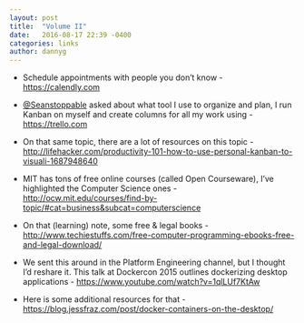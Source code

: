 ```yaml
---
layout: post
title:  "Volume II"
date:   2016-08-17 22:39 -0400
categories: links
author: dannyg
---
```

- Schedule appointments with people you don’t know - <https://calendly.com>

- [@Seanstoppable](https://github.com/Seanstoppable) asked about what tool I use to organize and plan, I run Kanban on myself and create columns for all my work using - <https://trello.com>

- On that same topic, there are a lot of resources on this topic - <http://lifehacker.com/productivity-101-how-to-use-personal-kanban-to-visuali-1687948640>

- MIT has tons of free online courses (called Open Courseware), I’ve highlighted the Computer Science ones - <http://ocw.mit.edu/courses/find-by-topic/#cat=business&subcat=computerscience>

- On that (learning) note, some free & legal books - <http://www.techiestuffs.com/free-computer-programming-ebooks-free-and-legal-download/>

- We sent this around in the Platform Engineering channel, but I thought I’d reshare it.  This talk at Dockercon 2015 outlines dockerizing desktop applications - <https://www.youtube.com/watch?v=1qlLUf7KtAw>

- Here is some additional resources for that - <https://blog.jessfraz.com/post/docker-containers-on-the-desktop/>
